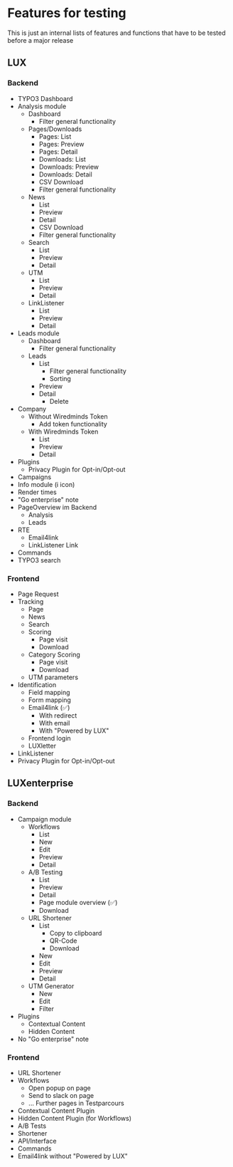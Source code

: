 # Features for testing

This is just an internal lists of features and functions that have to be tested before a major release

## LUX

### Backend

* TYPO3 Dashboard
* Analysis module
  * Dashboard
    * Filter general functionality
  * Pages/Downloads
    * Pages: List
    * Pages: Preview
    * Pages: Detail
    * Downloads: List
    * Downloads: Preview
    * Downloads: Detail
    * CSV Download
    * Filter general functionality
  * News
    * List
    * Preview
    * Detail
    * CSV Download
    * Filter general functionality
  * Search
    * List
    * Preview
    * Detail
  * UTM
    * List
    * Preview
    * Detail
  * LinkListener
    * List
    * Preview
    * Detail
* Leads module
  * Dashboard
    * Filter general functionality
  * Leads
    * List
      * Filter general functionality
      * Sorting
    * Preview
    * Detail
      * Delete
* Company
  * Without Wiredminds Token
    * Add token functionality
  * With Wiredminds Token
    * List
    * Preview
    * Detail
* Plugins
  * Privacy Plugin for Opt-in/Opt-out
* Campaigns
* Info module (i icon)
* Render times
* "Go enterprise" note
* PageOverview im Backend
  * Analysis
  * Leads
* RTE
  * Email4link
  * LinkListener Link
* Commands
* TYPO3 search

### Frontend

* Page Request
* Tracking
  * Page
  * News
  * Search
  * Scoring
    * Page visit
    * Download
  * Category Scoring
    * Page visit
    * Download
  * UTM parameters
* Identification
  * Field mapping
  * Form mapping
  * Email4link (:white_check_mark:)
    * With redirect
    * With email
    * With "Powered by LUX"
  * Frontend login
  * LUXletter
* LinkListener
* Privacy Plugin for Opt-in/Opt-out

## LUXenterprise

### Backend

* Campaign module
  * Workflows
    * List
    * New
    * Edit
    * Preview
    * Detail
  * A/B Testing
    * List
    * Preview
    * Detail
    * Page module overview (:white_check_mark:)
    * Download
  * URL Shortener
    * List
      * Copy to clipboard
      * QR-Code
      * Download
    * New
    * Edit
    * Preview
    * Detail
  * UTM Generator
    * New
    * Edit
    * Filter
* Plugins
    * Contextual Content
    * Hidden Content
* No "Go enterprise" note

### Frontend

* URL Shortener
* Workflows
  * Open popup on page
  * Send to slack on page
  * ... Further pages in Testparcours
* Contextual Content Plugin
* Hidden Content Plugin (for Workflows)
* A/B Tests
* Shortener
* API/Interface
* Commands
* Email4link without "Powered by LUX"
